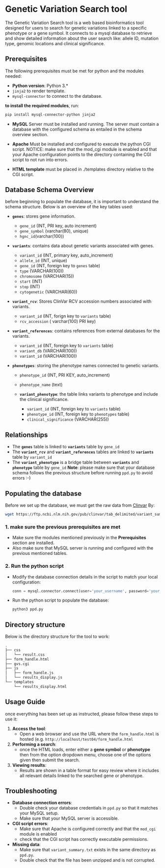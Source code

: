 # Genetic Variation Search tool

The Genetic Variation Search tool is a web based bioinformatics tool designed for users to search for genetic variations linked to a specific phenotype or a gene symbol. It connects to a mysql database to retrieve and show detailed information about the user search like: allele ID, mutation type, genomic locations and clinical significance.

## Prerequisites

The following prerequisites must be met for python and the modules needed:
- **Python version**: Python 3.*
- `jinja2` to render template.
- `mysql-connector` to connect to the database.

 **to install the required modules**, run:
 ```bash
 pip install mysql-connector-python jinja2
```

- **MySQL** Server must be installed and running. 
The server must contain a database with the configured schema as entailed in the schema overview section.

- **Apache** Must be installed and configured to execute the python CGI script.
NOTICE: make sure that the mod_cgi module is enabled and that your Apache configuration points to the directory containing the CGI script to not run into errors.

- **HTML template** must be placed in ./templates directory relative to the CGI script.

## Database Schema Overview

before beginning to populate the database, it is important to understand the schema structure. Below is an overview of the key tables used:

- **`genes`**: stores gene information.
  - `gene_id` (INT, PRI key, auto increment)
  - `gene_symbol` (varchar(80), unique)
  - `hgnc_id`(varchar(100))

- **`variants`**: contains data about genetic variants associated with genes.
  - `variant_id` (INT, primary key, auto_increment)
  - `allele_id` (INT, unique)
  - `gene_id` (INT, foreign key to `genes` table)
  - `type` (VARCHAR(100))
  - `chromosome` (VARCHAR(15))
  - `start` (INT)
  -  `stop` (INT)
  -  `cytogenetic` (VARCHAR(60))

- **`variant_rcv`**: Stores ClinVar RCV accession numbers associated with variants.
  - `variant_id` (INT, forign key to `variants` table)
  - `rcv_accession` ( varchar(100) PRI key)

- **`variant_references`**: contains references from external databases for the variants.
  - `variant_id` (INT, foreign key to `variants` table)
  - `variant_db` (VARCHAR(100))
  - `variant_id` (VARCHAR(100))
  
- **`phenotypes`**: storing the phenotype names connected to genetic variants.
  - `phenotype_id` (INT, PRI KEY, auto_increment)
  - `phenotype_name` (text)

  - **`variant_phenotype`**: the table links variants to phenotype and include the clinical significance.
    - `variant_id` (INT, foreign key to `variants` table)
    - `phenotype_id` (INT, foreign key to `phenotypes` table)
    - `clinical_significance` (VARCHAR(255))

## Relationships
- The **`genes`** table is linked to **`variants`** table by `gene_id`
- The **`variant_rcv`** and **`variant_references`** tables are linked to **`variants`** table by `variant_id`
- The **`variant_phenotype`** is a bridge table between **`variants`** and **`phenotype`** table by `gene_id`
**Note**: please make sure that your database schema follows the previous structure before running `ppd.py` to avoid errors :-)

 ## Populating the database
 Before we set up the database, we must get the raw data from [Clinvar](https://ftp.ncbi.nlm.nih.gov/pub/clinvar/tab_delimited/variant_summary.txt.gz) 
 By:
 ```bash
 wget https://ftp.ncbi.nlm.nih.gov/pub/clinvar/tab_delimited/variant_summary.txt.gz
```

### 1. **make sure the previous prerequisites are met**
- Make sure the modules mentioned previously in the **Prerequisites** section are installed.
- Also make sure that MySQL server is running and configured with the previous mentioned tables.
### 2. **Run the python script**
- Modify the database connection details in the script to match your local configuration:
  ```python
  conn = mysql.connector.connect(user='your_username', password='your_password', host='your_host', database='your_database_name')
  ```
- Run the python script to populate the database:
  ```bash
  python3 ppd.py
  ```
## Directory structure
Below is the directory structure for the tool to work:
```bash
.
├── css
│   └── result.css
├── form_handle.html
├── gvs.cgi
├── js
│   ├── form_handle.js
│   └── results_display.js
└── templates
    └── results_display.html
```

## Usage Guide
once everything has been set up as instructed, please follow these steps to use it:
1. **Access the tool**:
   - Open a web browser and use the URL where the `form_handle.html` is hosted (e.g. `http://localhost/test04/form_handle.html`
2. **Performing a search**:
   - once the HTML loads, enter either a **gene symbol** or **phenotype** then from the option dropdown menu, choose one of the options given then submit the search.
3. **Viewing results**:
   - Results are shown in a table format for easy review where it includes all relevant details linked to the searched gene or phenotype.
  
## Troubleshooting
-  **Database connection errors**:
   - Double check your database credentials in `ppd.py` so that it matches your MySQL setup.
   - Make sure that your MySQL server is accessible.
- **CGI script errors**:
  - Make sure that Apache is configured correctly and that the `mod_cgi`  module is enabled
  - check that the CGI script has correctly executable permissions.
- **Missing data**:
  - Make sure that `variant_summary.txt` exists in the same directory as `ppd.py`.
  - Double check that the file has been unzipped and is not corrupted.




